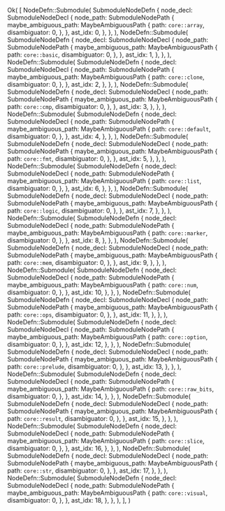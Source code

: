 Ok(
    [
        NodeDefn::Submodule(
            SubmoduleNodeDefn {
                node_decl: SubmoduleNodeDecl {
                    node_path: SubmoduleNodePath {
                        maybe_ambiguous_path: MaybeAmbiguousPath {
                            path: `core::array`,
                            disambiguator: 0,
                        },
                    },
                    ast_idx: 0,
                },
            },
        ),
        NodeDefn::Submodule(
            SubmoduleNodeDefn {
                node_decl: SubmoduleNodeDecl {
                    node_path: SubmoduleNodePath {
                        maybe_ambiguous_path: MaybeAmbiguousPath {
                            path: `core::basic`,
                            disambiguator: 0,
                        },
                    },
                    ast_idx: 1,
                },
            },
        ),
        NodeDefn::Submodule(
            SubmoduleNodeDefn {
                node_decl: SubmoduleNodeDecl {
                    node_path: SubmoduleNodePath {
                        maybe_ambiguous_path: MaybeAmbiguousPath {
                            path: `core::clone`,
                            disambiguator: 0,
                        },
                    },
                    ast_idx: 2,
                },
            },
        ),
        NodeDefn::Submodule(
            SubmoduleNodeDefn {
                node_decl: SubmoduleNodeDecl {
                    node_path: SubmoduleNodePath {
                        maybe_ambiguous_path: MaybeAmbiguousPath {
                            path: `core::cmp`,
                            disambiguator: 0,
                        },
                    },
                    ast_idx: 3,
                },
            },
        ),
        NodeDefn::Submodule(
            SubmoduleNodeDefn {
                node_decl: SubmoduleNodeDecl {
                    node_path: SubmoduleNodePath {
                        maybe_ambiguous_path: MaybeAmbiguousPath {
                            path: `core::default`,
                            disambiguator: 0,
                        },
                    },
                    ast_idx: 4,
                },
            },
        ),
        NodeDefn::Submodule(
            SubmoduleNodeDefn {
                node_decl: SubmoduleNodeDecl {
                    node_path: SubmoduleNodePath {
                        maybe_ambiguous_path: MaybeAmbiguousPath {
                            path: `core::fmt`,
                            disambiguator: 0,
                        },
                    },
                    ast_idx: 5,
                },
            },
        ),
        NodeDefn::Submodule(
            SubmoduleNodeDefn {
                node_decl: SubmoduleNodeDecl {
                    node_path: SubmoduleNodePath {
                        maybe_ambiguous_path: MaybeAmbiguousPath {
                            path: `core::list`,
                            disambiguator: 0,
                        },
                    },
                    ast_idx: 6,
                },
            },
        ),
        NodeDefn::Submodule(
            SubmoduleNodeDefn {
                node_decl: SubmoduleNodeDecl {
                    node_path: SubmoduleNodePath {
                        maybe_ambiguous_path: MaybeAmbiguousPath {
                            path: `core::logic`,
                            disambiguator: 0,
                        },
                    },
                    ast_idx: 7,
                },
            },
        ),
        NodeDefn::Submodule(
            SubmoduleNodeDefn {
                node_decl: SubmoduleNodeDecl {
                    node_path: SubmoduleNodePath {
                        maybe_ambiguous_path: MaybeAmbiguousPath {
                            path: `core::marker`,
                            disambiguator: 0,
                        },
                    },
                    ast_idx: 8,
                },
            },
        ),
        NodeDefn::Submodule(
            SubmoduleNodeDefn {
                node_decl: SubmoduleNodeDecl {
                    node_path: SubmoduleNodePath {
                        maybe_ambiguous_path: MaybeAmbiguousPath {
                            path: `core::mem`,
                            disambiguator: 0,
                        },
                    },
                    ast_idx: 9,
                },
            },
        ),
        NodeDefn::Submodule(
            SubmoduleNodeDefn {
                node_decl: SubmoduleNodeDecl {
                    node_path: SubmoduleNodePath {
                        maybe_ambiguous_path: MaybeAmbiguousPath {
                            path: `core::num`,
                            disambiguator: 0,
                        },
                    },
                    ast_idx: 10,
                },
            },
        ),
        NodeDefn::Submodule(
            SubmoduleNodeDefn {
                node_decl: SubmoduleNodeDecl {
                    node_path: SubmoduleNodePath {
                        maybe_ambiguous_path: MaybeAmbiguousPath {
                            path: `core::ops`,
                            disambiguator: 0,
                        },
                    },
                    ast_idx: 11,
                },
            },
        ),
        NodeDefn::Submodule(
            SubmoduleNodeDefn {
                node_decl: SubmoduleNodeDecl {
                    node_path: SubmoduleNodePath {
                        maybe_ambiguous_path: MaybeAmbiguousPath {
                            path: `core::option`,
                            disambiguator: 0,
                        },
                    },
                    ast_idx: 12,
                },
            },
        ),
        NodeDefn::Submodule(
            SubmoduleNodeDefn {
                node_decl: SubmoduleNodeDecl {
                    node_path: SubmoduleNodePath {
                        maybe_ambiguous_path: MaybeAmbiguousPath {
                            path: `core::prelude`,
                            disambiguator: 0,
                        },
                    },
                    ast_idx: 13,
                },
            },
        ),
        NodeDefn::Submodule(
            SubmoduleNodeDefn {
                node_decl: SubmoduleNodeDecl {
                    node_path: SubmoduleNodePath {
                        maybe_ambiguous_path: MaybeAmbiguousPath {
                            path: `core::raw_bits`,
                            disambiguator: 0,
                        },
                    },
                    ast_idx: 14,
                },
            },
        ),
        NodeDefn::Submodule(
            SubmoduleNodeDefn {
                node_decl: SubmoduleNodeDecl {
                    node_path: SubmoduleNodePath {
                        maybe_ambiguous_path: MaybeAmbiguousPath {
                            path: `core::result`,
                            disambiguator: 0,
                        },
                    },
                    ast_idx: 15,
                },
            },
        ),
        NodeDefn::Submodule(
            SubmoduleNodeDefn {
                node_decl: SubmoduleNodeDecl {
                    node_path: SubmoduleNodePath {
                        maybe_ambiguous_path: MaybeAmbiguousPath {
                            path: `core::slice`,
                            disambiguator: 0,
                        },
                    },
                    ast_idx: 16,
                },
            },
        ),
        NodeDefn::Submodule(
            SubmoduleNodeDefn {
                node_decl: SubmoduleNodeDecl {
                    node_path: SubmoduleNodePath {
                        maybe_ambiguous_path: MaybeAmbiguousPath {
                            path: `core::str`,
                            disambiguator: 0,
                        },
                    },
                    ast_idx: 17,
                },
            },
        ),
        NodeDefn::Submodule(
            SubmoduleNodeDefn {
                node_decl: SubmoduleNodeDecl {
                    node_path: SubmoduleNodePath {
                        maybe_ambiguous_path: MaybeAmbiguousPath {
                            path: `core::visual`,
                            disambiguator: 0,
                        },
                    },
                    ast_idx: 18,
                },
            },
        ),
    ],
)